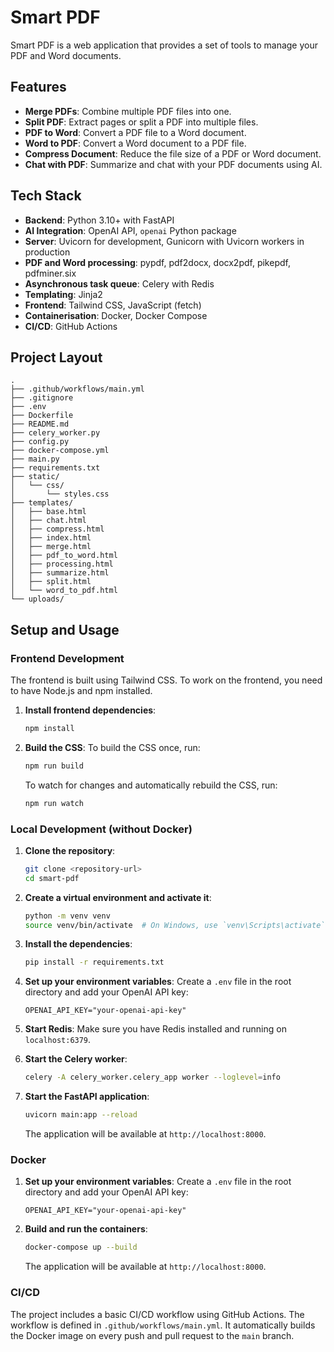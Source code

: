 # Smart PDF

Smart PDF is a web application that provides a set of tools to manage your PDF and Word documents.

## Features

- **Merge PDFs**: Combine multiple PDF files into one.
- **Split PDF**: Extract pages or split a PDF into multiple files.
- **PDF to Word**: Convert a PDF file to a Word document.
- **Word to PDF**: Convert a Word document to a PDF file.
- **Compress Document**: Reduce the file size of a PDF or Word document.
- **Chat with PDF**: Summarize and chat with your PDF documents using AI.

## Tech Stack

- **Backend**: Python 3.10+ with FastAPI
- **AI Integration**: OpenAI API, `openai` Python package
- **Server**: Uvicorn for development, Gunicorn with Uvicorn workers in production
- **PDF and Word processing**: pypdf, pdf2docx, docx2pdf, pikepdf, pdfminer.six
- **Asynchronous task queue**: Celery with Redis
- **Templating**: Jinja2
- **Frontend**: Tailwind CSS, JavaScript (fetch)
- **Containerisation**: Docker, Docker Compose
- **CI/CD**: GitHub Actions

## Project Layout

```
.
├── .github/workflows/main.yml
├── .gitignore
├── .env
├── Dockerfile
├── README.md
├── celery_worker.py
├── config.py
├── docker-compose.yml
├── main.py
├── requirements.txt
├── static/
│   └── css/
│       └── styles.css
├── templates/
│   ├── base.html
│   ├── chat.html
│   ├── compress.html
│   ├── index.html
│   ├── merge.html
│   ├── pdf_to_word.html
│   ├── processing.html
│   ├── summarize.html
│   ├── split.html
│   └── word_to_pdf.html
└── uploads/
```

## Setup and Usage

### Frontend Development

The frontend is built using Tailwind CSS. To work on the frontend, you need to have Node.js and npm installed.

1.  **Install frontend dependencies**:
    ```bash
    npm install
    ```

2.  **Build the CSS**:
    To build the CSS once, run:
    ```bash
    npm run build
    ```

    To watch for changes and automatically rebuild the CSS, run:
    ```bash
    npm run watch
    ```

### Local Development (without Docker)

1.  **Clone the repository**:
    ```bash
    git clone <repository-url>
    cd smart-pdf
    ```

2.  **Create a virtual environment and activate it**:
    ```bash
    python -m venv venv
    source venv/bin/activate  # On Windows, use `venv\Scripts\activate`
    ```

3.  **Install the dependencies**:
    ```bash
    pip install -r requirements.txt
    ```

4.  **Set up your environment variables**:
    Create a `.env` file in the root directory and add your OpenAI API key:
    ```
    OPENAI_API_KEY="your-openai-api-key"
    ```

5.  **Start Redis**:
    Make sure you have Redis installed and running on `localhost:6379`.

6.  **Start the Celery worker**:
    ```bash
    celery -A celery_worker.celery_app worker --loglevel=info
    ```

7.  **Start the FastAPI application**:
    ```bash
    uvicorn main:app --reload
    ```

    The application will be available at `http://localhost:8000`.

### Docker

1.  **Set up your environment variables**:
    Create a `.env` file in the root directory and add your OpenAI API key:
    ```
    OPENAI_API_KEY="your-openai-api-key"
    ```

2.  **Build and run the containers**:
    ```bash
    docker-compose up --build
    ```

    The application will be available at `http://localhost:8000`.

### CI/CD

The project includes a basic CI/CD workflow using GitHub Actions. The workflow is defined in `.github/workflows/main.yml`. It automatically builds the Docker image on every push and pull request to the `main` branch.